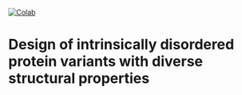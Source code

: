 [![Colab](https://colab.research.google.com/assets/colab-badge.svg)](https://colab.research.google.com/github/KULL-Centre/_2023_Pesce_IDPdesign/blob/main/IDPDesigner.ipynb)

# Design of intrinsically disordered protein variants with diverse structural properties
